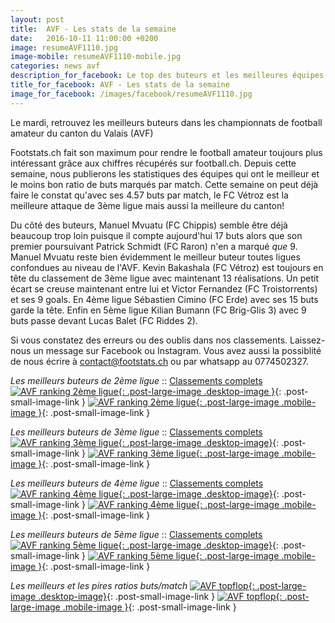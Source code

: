 ```yaml
---
layout: post
title:  AVF - Les stats de la semaine
date:   2016-10-11 11:00:00 +0200
image: resumeAVF1110.jpg
image-mobile: resumeAVF1110-mobile.jpg
categories: news avf
description_for_facebook: Le top des buteurs et les meilleures équipes dans le canton du Valais
title_for_facebook: AVF - Les stats de la semaine
image_for_facebook: /images/facebook/resumeAVF1110.jpg
---
```

Le mardi, retrouvez les meilleurs buteurs dans les championnats de football amateur du canton du Valais (AVF)

Footstats.ch fait son maximum pour rendre le football amateur toujours plus intéressant grâce aux chiffres récupérés sur football.ch. Depuis cette semaine, nous publierons les statistiques des équipes qui ont le meilleur et le moins bon ratio de buts marqués par match. Cette semaine on peut déjà faire le constat qu'avec ses 4.57 buts par match, le FC Vétroz est la meilleure attaque de 3ème ligue mais aussi la meilleure du canton!

Du côté des buteurs, Manuel Mvuatu (FC Chippis) semble être déjà beaucoup trop loin puisque il compte aujourd'hui 17 buts alors que son premier poursuivant Patrick Schmidt (FC Raron) n'en a marqué _que_ 9. Manuel Mvuatu reste bien évidemment le meilleur buteur toutes ligues confondues au niveau de l'AVF. Kevin Bakashala (FC Vétroz) est toujours en tête du classement de 3ème ligue avec maintenant 13 réalisations. Un petit écart se creuse maintenant entre lui et Victor Fernandez (FC Troistorrents) et ses 9 goals. En 4ème ligue Sébastien Cimino (FC Erde) avec ses 15 buts garde la tête. Enfin en 5ème ligue Kilian Bumann (FC Brig-Glis 3) avec 9 buts passe devant Lucas Balet (FC Riddes 2).

Si vous constatez des erreurs ou des oublis dans nos classements. Laissez-nous un message sur Facebook ou Instagram. Vous avez aussi la possiblité de nous écrire à contact@footstats.ch ou par whatsapp au 0774502327.

_Les meilleurs buteurs de 2ème ligue_ :: [Classements complets]({{site.url}}/avf/2eme-ligue)
[![AVF ranking 2ème ligue]({{site.url}}/images/posts/rankings/resumeAVF21110.jpg){: .post-large-image .desktop-image }]({{site.url}}/images/posts/rankings/resumeAVF21110.jpg){: .post-small-image-link }
[![AVF ranking 2ème ligue]({{site.url}}/images/posts/rankings/resumeAVF21110-mobile.jpg){: .post-large-image .mobile-image }]({{site.url}}/images/posts/rankings/resumeAVF21110-mobile.jpg){: .post-small-image-link }

_Les meilleurs buteurs de 3ème ligue_ :: [Classements complets]({{site.url}}/avf/3eme-ligue)
[![AVF ranking 3ème ligue]({{site.url}}/images/posts/rankings/resumeAVF31110.jpg){: .post-large-image .desktop-image}]({{site.url}}/images/posts/rankings/resumeAVF31110.jpg){: .post-small-image-link }
[![AVF ranking 3ème ligue]({{site.url}}/images/posts/rankings/resumeAVF31110-mobile.jpg){: .post-large-image .mobile-image }]({{site.url}}/images/posts/rankings/resumeAVF31110-mobile.jpg){: .post-small-image-link }

_Les meilleurs buteurs de 4ème ligue_ :: [Classements complets]({{site.url}}/avf/4eme-ligue)
[![AVF ranking 4ème ligue]({{site.url}}/images/posts/rankings/resumeAVF41110.jpg){: .post-large-image .desktop-image}]({{site.url}}/images/posts/rankings/resumeAVF41110.jpg){: .post-small-image-link }
[![AVF ranking 4ème ligue]({{site.url}}/images/posts/rankings/resumeAVF41110-mobile.jpg){: .post-large-image .mobile-image }]({{site.url}}/images/posts/rankings/resumeAVF41110-mobile.jpg){: .post-small-image-link }

_Les meilleurs buteurs de 5ème ligue_ :: [Classements complets]({{site.url}}/avf/5eme-ligue)
[![AVF ranking 5ème ligue]({{site.url}}/images/posts/rankings/resumeAVF51110.jpg){: .post-large-image .desktop-image}]({{site.url}}/images/posts/rankings/resumeAVF51110.jpg){: .post-small-image-link }
[![AVF ranking 5ème ligue]({{site.url}}/images/posts/rankings/resumeAVF51110-mobile.jpg){: .post-large-image .mobile-image }]({{site.url}}/images/posts/rankings/resumeAVF51110-mobile.jpg){: .post-small-image-link }

_Les meilleurs et les pires ratios buts/match_
[![AVF topflop]({{site.url}}/images/posts/topflop/AVF1110.jpg){: .post-large-image .desktop-image}]({{site.url}}/images/posts/topflop/AVF1110.jpg){: .post-small-image-link }
[![AVF topflop]({{site.url}}/images/posts/topflop/AVF1110.jpg){: .post-large-image .mobile-image }]({{site.url}}/images/posts/topflop/AVF1110.jpg){: .post-small-image-link }